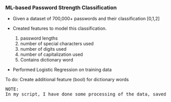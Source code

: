### ML-based Password Strength Classification 
- Given a dataset of 700,000+ passwords and their classification [0,1,2]
- Created features to model this classification.

  1. password lengths
  2. number of special characters used 
  3. number of digits used
  4. number of capitalization used
  5. Contains dictionary word

- Performed Logistic Regression on training data

To do:
Create additional feature (bool) for dictionary words

<pre>
<bold>NOTE:</bold>
In my script, I have done some processing of the data, saved, and reloaded the processed data. This is because the input file is in csv format which means each value is separated by comma. This poses an interesting situation when passwords contain comma(s).
</pre>

